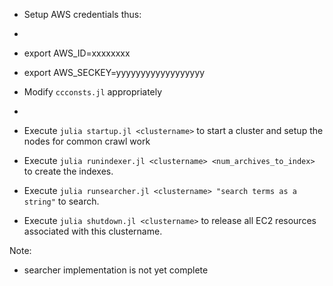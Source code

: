 - Setup AWS credentials thus:
- 
- export AWS_ID=xxxxxxxx
- export AWS_SECKEY=yyyyyyyyyyyyyyyyyy
- Modify `ccconsts.jl` appropriately
- 

- Execute `julia startup.jl <clustername>` to start a cluster and setup the nodes for common crawl work
- Execute `julia runindexer.jl <clustername> <num_archives_to_index>` to create the indexes. 
- Execute `julia runsearcher.jl <clustername> "search terms as a string"` to search. 
- Execute `julia shutdown.jl <clustername>` to release all EC2 resources associated with this clustername.

Note: 
- searcher implementation is not yet complete

